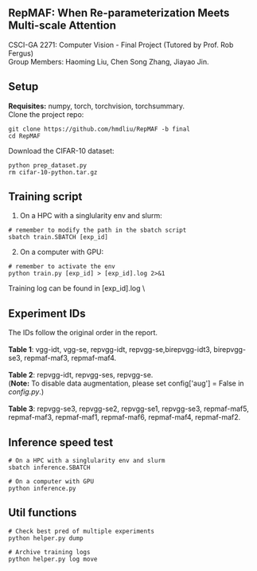 ## RepMAF: When Re-parameterization Meets Multi-scale Attention

CSCI-GA 2271: Computer Vision - Final Project (Tutored by Prof. Rob Fergus) \
Group Members: Haoming Liu, Chen Song Zhang, Jiayao Jin.

## Setup
**Requisites:** numpy, torch, torchvision, torchsummary. \
Clone the project repo:
```
git clone https://github.com/hmdliu/RepMAF -b final
cd RepMAF
```
Download the CIFAR-10 dataset:
```
python prep_dataset.py
rm cifar-10-python.tar.gz
```

## Training script
1) On a HPC with a singlularity env and slurm:
```
# remember to modify the path in the sbatch script
sbatch train.SBATCH [exp_id]
```
2) On a computer with GPU:
```
# remember to activate the env
python train.py [exp_id] > [exp_id].log 2>&1 
```
Training log can be found in \[exp_id\].log \

## Experiment IDs
The IDs follow the original order in the report. \
\
**Table 1**: vgg-idt, vgg-se, repvgg-idt, repvgg-se,birepvgg-idt3, birepvgg-se3, repmaf-maf3, repmaf-maf4. \
\
**Table 2**: repvgg-idt, repvgg-ses, repvgg-se. \
(**Note:** To disable data augmentation, please set config\['aug'\] = False in *config.py*.) \
\
**Table 3**: repvgg-se3, repvgg-se2, repvgg-se1, repvgg-se3, repmaf-maf5, repmaf-maf3, repmaf-maf1, repmaf-maf6, repmaf-maf4, repmaf-maf2. 

## Inference speed test
```
# On a HPC with a singlularity env and slurm
sbatch inference.SBATCH

# On a computer with GPU
python inference.py
```

## Util functions
```
# Check best pred of multiple experiments
python helper.py dump

# Archive training logs
python helper.py log move
```